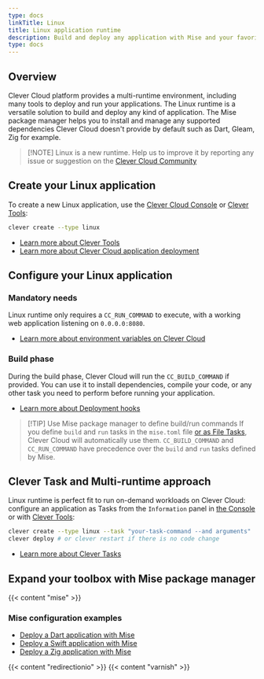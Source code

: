 ```yaml
---
type: docs
linkTitle: Linux
title: Linux application runtime
description: Build and deploy any application with Mise and your favorite tools
type: docs
---
```


## Overview

Clever Cloud platform provides a multi-runtime environment, including many tools to deploy and run your applications. The Linux runtime is a versatile solution to build and deploy any kind of application. The Mise package manager helps you to install and manage any supported dependencies Clever Cloud doesn't provide by default such as Dart, Gleam, Zig for example.

> [!NOTE] Linux is a new runtime. Help us to improve it by reporting any issue or suggestion on the [Clever Cloud Community](https://github.com/CleverCloud/Community/discussions/categories/paas-runtimes)

## Create your Linux application

To create a new Linux application, use the [Clever Cloud Console](https://console.clever-cloud.com) or [Clever Tools](https://github.com/CleverCloud/clever-tools):

```bash
clever create --type linux
```
* [Learn more about Clever Tools](/developers/doc/cli/)
* [Learn more about Clever Cloud application deployment](/developers/doc/quickstart/#create-an-application-step-by-step)

## Configure your Linux application

### Mandatory needs

Linux runtime only requires a `CC_RUN_COMMAND` to execute, with a working web application listening on `0.0.0.0:8080`.

* [Learn more about environment variables on Clever Cloud](/developers/doc/reference/reference-environment-variables/)

### Build phase

During the build phase, Clever Cloud will run the `CC_BUILD_COMMAND` if provided. You can use it to install dependencies, compile your code, or any other task you need to perform before running your application.

- [Learn more about Deployment hooks](/developers/doc/develop/build-hooks/)

>[!TIP] Use Mise package manager to define build/run commands
> If you define `build` and `run` tasks in the `mise.toml` file [or as File Tasks](https://mise.jdx.dev/tasks/#tasks-in-mise-toml-files), Clever Cloud will automatically use them. `CC_BUILD_COMMAND` and `CC_RUN_COMMAND` have precedence over the `build` and `run` tasks defined by Mise.

## Clever Task and Multi-runtime approach

Linux runtime is perfect fit to run on-demand workloads on Clever Cloud: configure an application as Tasks from the `Information` panel in [the Console](https://console.clever-cloud.com) or with [Clever Tools](/developers/doc/cli/applications/#tasks):

```bash
clever create --type linux --task "your-task-command --and arguments"
clever deploy # or clever restart if there is no code change
```

- [Learn more about Clever Tasks](/developers/doc/develop/tasks/)

## Expand your toolbox with Mise package manager

{{< content "mise" >}}

### Mise configuration examples

- [Deploy a Dart application with Mise](https://github.com/CleverCloud/dart-with-mise-example)
- [Deploy a Swift application with Mise](https://github.com/CleverCloud/swift-hello-world-example)
- [Deploy a Zig application with Mise](https://github.com/CleverCloud/zig-with-mise-example)

{{< content "redirectionio" >}}
{{< content "varnish" >}}
